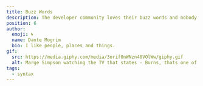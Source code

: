 ```yaml
---
title: Buzz Words
description: The developer community loves their buzz words and nobody knows all of them. Here's a handy glossary of terms I've picked up so far.
position: 6
author:
  emoji: 🌀
  name: Dante Mogrim
  bio: I like people, places and things.
gif:
  src: https://media.giphy.com/media/3orif0nWNzn40VOlWw/giphy.gif
  alt: Marge Simpson watching the TV that states - Burns, thats one of those annoying buzz words."
tags:
  - syntax
---
```


